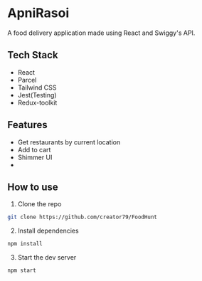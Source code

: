 # ApniRasoi

A food delivery application made using React and Swiggy's API.


## Tech Stack

- React
- Parcel
- Tailwind CSS
- Jest(Testing)
- Redux-toolkit

## Features

- Get restaurants by current location
- Add to cart
- Shimmer UI
-

## How to use

1. Clone the repo

```bash
git clone https://github.com/creator79/FoodHunt
```

2. Install dependencies

```bash
npm install
```

3. Start the dev server

```bash
npm start
```
